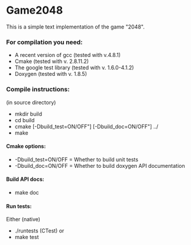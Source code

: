 # Game2048

This is a simple text implementation of the game "2048".

### For compilation you need:
* A recent version of gcc (tested with v.4.8.1)
* Cmake (tested with v. 2.8.11.2)
* The google test library (tested with v. 1.6.0-4.1.2)
* Doxygen (tested with v. 1.8.5)

### Compile instructions:
(in source directory)
* mkdir build
* cd build
* cmake [-Dbuild_test=ON/OFF"] [-Dbuild_doc=ON/OFF"] ../
* make

#### Cmake options:
* -Dbuild_test=ON/OFF = Whether to build unit tests
* -Dbuild_doc=ON/OFF = Whether to build doxygen API documentation

#### Build API docs:
* make doc

#### Run tests:
Either (native)
* ./runtests (CTest)
or
* make test
